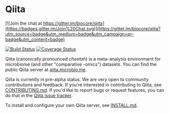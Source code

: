 Qiita
=====

[![Join the chat at https://gitter.im/biocore/qiita](https://badges.gitter.im/Join%20Chat.svg)](https://gitter.im/biocore/qiita?utm_source=badge&utm_medium=badge&utm_campaign=pr-badge&utm_content=badge)

[![Build Status](https://travis-ci.org/biocore/qiita.png?branch=master)](https://travis-ci.org/biocore/qiita)
[![Coverage Status](https://coveralls.io/repos/biocore/qiita/badge.png?branch=master)](https://coveralls.io/r/biocore/qiita)

Qiita (canonically pronounced *cheetah*) is a meta-analysis environment for microbiome (and other "comparative -omics") datasets. You can find the public Qiita server at [qiita.microbio.me](http://qiita.microbio.me).

Qiita is currently in pre-alpha status. We are very open to community contributions and feedback. If you're interested in contributing to Qiita, see [CONTRIBUTING.md](https://github.com/biocore/qiita/blob/master/CONTRIBUTING.md). If you'd like to report bugs or request features, you can do that in the [Qiita issue tracker](https://github.com/biocore/qiita/issues).

To install and configure your own Qiita server, see [INSTALL.md](https://github.com/biocore/qiita/blob/master/INSTALL.md).
